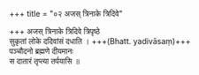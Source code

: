 +++
title = "०२ अजस् त्रिनाके त्रिदिवे"

+++
अजस् त्रिनाके त्रिदिवे त्रिपृष्ठे  
सुकृतां लोके ददिवांसं दधाति । +++(Bhatt. yadivāsaṃ)+++  
पञ्चौदनो ब्रह्मणे दीयमानः  
स दातारं तृप्त्या तर्पयासि ॥